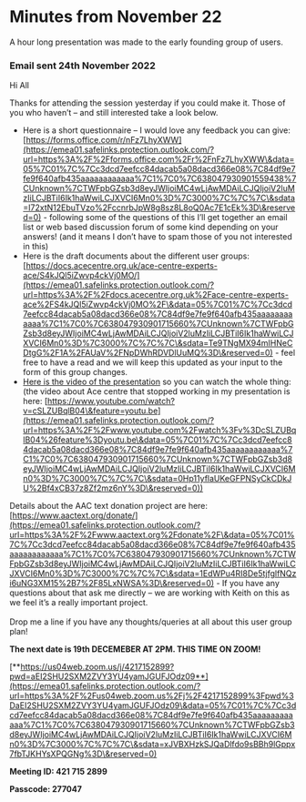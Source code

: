 # Minutes from November 22

A hour long presentation was made to the early founding group of users.&#x20;

### Email sent 24th November 2022

Hi All&#x20;

Thanks for attending the session yesterday if you could make it. Those of you who haven’t – and still interested take a look below.&#x20;

* Here is a short questionnaire – I would love any feedback you can give: [https://forms.office.com/r/nFz7LhyXWW](https://emea01.safelinks.protection.outlook.com/?url=https%3A%2F%2Fforms.office.com%2Fr%2FnFz7LhyXWW\&data=05%7C01%7C%7Cc3dcd7eefcc84dacab5a08dacd366e08%7C84df9e7fe9f640afb435aaaaaaaaaaaa%7C1%7C0%7C638047930901559438%7CUnknown%7CTWFpbGZsb3d8eyJWIjoiMC4wLjAwMDAiLCJQIjoiV2luMzIiLCJBTiI6Ik1haWwiLCJXVCI6Mn0%3D%7C3000%7C%7C%7C\&sdata=I72xtN12EbuTVzo%2FccnrbJpW8g8sz8L8oQ0Ac7E1cEk%3D\&reserved=0) - following some of the questions of this I’ll get together an email list or web based discussion forum of some kind depending on your answers! (and it means I don’t have to spam those of you not interested in this)
* Here is the draft documents about the different user groups: [https://docs.acecentre.org.uk/ace-centre-experts-ace/S4kJQl5iZwvp4ckVj0MO/](https://emea01.safelinks.protection.outlook.com/?url=https%3A%2F%2Fdocs.acecentre.org.uk%2Face-centre-experts-ace%2FS4kJQl5iZwvp4ckVj0MO%2F\&data=05%7C01%7C%7Cc3dcd7eefcc84dacab5a08dacd366e08%7C84df9e7fe9f640afb435aaaaaaaaaaaa%7C1%7C0%7C638047930901715660%7CUnknown%7CTWFpbGZsb3d8eyJWIjoiMC4wLjAwMDAiLCJQIjoiV2luMzIiLCJBTiI6Ik1haWwiLCJXVCI6Mn0%3D%7C3000%7C%7C%7C\&sdata=Te9TNgMX94mIHNeCDtgG%2F1A%2FAUaV%2FNpDWhRDVDlUuMQ%3D\&reserved=0)  - feel free to have a read and we will keep this updated as your input to the form of this group changes.&#x20;
* [Here is the video of the presentation](https://acecentreuk.sharepoint.com/sites/AnonymousShares/\_layouts/15/stream.aspx?id=%2Fsites%2FAnonymousShares%2FShared%20Documents%2FWill%20Wade%2FACE%2DUsers%2FUser%20Group%5FAce%20Experts%20inital%20meeting%2D20221122%5F141012%2DMeeting%20Recording%2Emp4\&ga=1) so you can watch the whole thing:  (the video about Ace centre that stopped working in my presentation is here: [https://www.youtube.com/watch?v=cSLZUBqlB04\&feature=youtu.be](https://emea01.safelinks.protection.outlook.com/?url=https%3A%2F%2Fwww.youtube.com%2Fwatch%3Fv%3DcSLZUBqlB04%26feature%3Dyoutu.be\&data=05%7C01%7C%7Cc3dcd7eefcc84dacab5a08dacd366e08%7C84df9e7fe9f640afb435aaaaaaaaaaaa%7C1%7C0%7C638047930901715660%7CUnknown%7CTWFpbGZsb3d8eyJWIjoiMC4wLjAwMDAiLCJQIjoiV2luMzIiLCJBTiI6Ik1haWwiLCJXVCI6Mn0%3D%7C3000%7C%7C%7C\&sdata=0Hp11yflaUKeGFPNSyCkCDkJU%2Bf4xCB37z8Zf2mz6nY%3D\&reserved=0))

Details about the AAC text donation project are here: [https://www.aactext.org/donate/](https://emea01.safelinks.protection.outlook.com/?url=https%3A%2F%2Fwww.aactext.org%2Fdonate%2F\&data=05%7C01%7C%7Cc3dcd7eefcc84dacab5a08dacd366e08%7C84df9e7fe9f640afb435aaaaaaaaaaaa%7C1%7C0%7C638047930901715660%7CUnknown%7CTWFpbGZsb3d8eyJWIjoiMC4wLjAwMDAiLCJQIjoiV2luMzIiLCJBTiI6Ik1haWwiLCJXVCI6Mn0%3D%7C3000%7C%7C%7C\&sdata=1EdWPu4RI8De5tjfglfNQzi6uNG3XM15%2B7%2F85LxNWSA%3D\&reserved=0)  - If you have any questions about that ask me directly – we are working with Keith on this as we feel it’s a really important project. \
\
Drop me a line if you have any thoughts/queries at all about this user group plan!

**The next date is 19th DECEMEBER AT 2PM. THIS TIME ON ZOOM!**&#x20;

[**https://us04web.zoom.us/j/4217152899?pwd=aEI2SHU2SXM2ZVY3YU4yamJGUFJOdz09**](https://emea01.safelinks.protection.outlook.com/?url=https%3A%2F%2Fus04web.zoom.us%2Fj%2F4217152899%3Fpwd%3DaEI2SHU2SXM2ZVY3YU4yamJGUFJOdz09\&data=05%7C01%7C%7Cc3dcd7eefcc84dacab5a08dacd366e08%7C84df9e7fe9f640afb435aaaaaaaaaaaa%7C1%7C0%7C638047930901715660%7CUnknown%7CTWFpbGZsb3d8eyJWIjoiMC4wLjAwMDAiLCJQIjoiV2luMzIiLCJBTiI6Ik1haWwiLCJXVCI6Mn0%3D%7C3000%7C%7C%7C\&sdata=xJVBXHzkSJQaDlfdo9sBBh9lGppx7fbTJKHYsXPQGNg%3D\&reserved=0)

**Meeting ID: 421 715 2899**

**Passcode: 277047**
